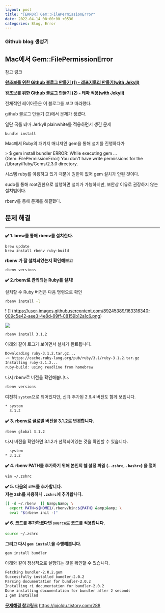 ```yaml
---
layout: post
title: "[ERROR] Gem::FilePermissionError"
date: 2022-04-14 08:00:00 +0530
categories: Blog, Error
---
```


### Github blog 생성기

## **Mac에서 Gem::FilePermissionError**

참고 링크

[**왕초보를 위한 Github 블로그 만들기 (1) - 레포지토리 만들기(with Jekyll)**](https://zeddios.tistory.com/1222)

[**왕초보를 위한 Github 블로그 만들기 (2) - 테마 적용(with Jekyll)**](https://zeddios.tistory.com/1223)

전체적인 레이아웃은 이 블로그를 보고 따라했다.

github 블로그 만들기 (2)에서 문제가 생겼다.

일단 국룰 테마 Jerkyll plainwhite를 적용하면서 생긴 문제

`bundle install`

Mac에서 Ruby의 패키지 매니저인 gem을 통해 설치를 진행하다가

&gt; $ gem install bundler
ERROR: While executing gem ... (Gem::FilePermissionError)
You don't have write permissions for the /Library/Ruby/Gems/2.3.0 directory.

시스템 ruby를 이용하고 있기 때문에 권한이 없어 gem 설치가 안된 것이다.

sudo를 통해 root권한으로 실행하면 설치가 가능하지만, 보안상 이유로 권장하지 않는 설치법이다.

rbenv를 통해 문제를 해결했다.

## 문제 해결

---

**✔️ 1. brew를 통해 rbenv를 설치한다.**

```
brew update
brew install rbenv ruby-build
```

**rbenv 가 잘 설치되었는지 확인해보고**

```bash
rbenv versions
```

**✔️ 2.rbenv로 관리되는 Ruby를 설치!**

설치할 수 Ruby 버전은 다음 명령으로 확인

```bash
rbenv install -l
```

! [] (https://user-images.githubusercontent.com/89245389/163316340-009c5e42-aee3-4e8d-99ff-08159b12a1c6.png)

<img src="https://user-images.githubusercontent.com/89245389/163316340-009c5e42-aee3-4e8d-99ff-08159b12a1c6.png" />

```bash
rbenv install 3.1.2
```

아래와 같이 로그가 보이면서 설치가 완료됩니다.

```bash
Downloading ruby-3.1.2.tar.gz...
-> https://cache.ruby-lang.org/pub/ruby/3.1/ruby-3.1.2.tar.gz
Installing ruby-3.1.2...
ruby-build: using readline from homebrew
```

다시 rbenv로 버전을 확인해봅니다.

```bash
rbenv versions
```

여전히 `system`으로 되어있지만, 신규 추가된 2.6.4 버전도 함께 보입니다.

```bash
* system
  3.1.2
```

**✔️ 3. rbenv로 글로벌 버전을 3.1.2로 변경합니다.**

```bash
rbenv global 3.1.2
```

다시 버전을 확인하면 3.1.2가 선택되어있는 것을 확인할 수 있습니다.

```bash
  system
* 3.1.2
```

**✔️ 4. rbenv PATH를 추가하기 위해 본인의 쉘 설정 파일 (`..zshrc`, `.bashrc`) 을 열어**

```bash
vim ~/.zshrc
```

**✔️ 5. 다음의 코드를 추가합니다.  
저는 zsh를 사용하니 `.zshrc`에 추가합니다.**

```bash
[[ -d ~/.rbenv  ]] &amp;&amp; \
  export PATH=${HOME}/.rbenv/bin:${PATH} &amp;&amp; \
  eval "$(rbenv init -)"
```

**✔️ 6. 코드를 추가하셨다면 `source`로 코드를 적용합니다.**

```bash
source ~/.zshrc
```

**그리고 다시 `gem install`을 수행해봅니다.**

```bash
gem install bundler
```

아래와 같이 정상적으로 실행되는 것을 확인할 수 있습니다.

```bash
Fetching bundler-2.0.2.gem
Successfully installed bundler-2.0.2
Parsing documentation for bundler-2.0.2
Installing ri documentation for bundler-2.0.2
Done installing documentation for bundler after 2 seconds
1 gem installed
```

[**문제해결 참고링크**](https://jojoldu.tistory.com/288) https://jojoldu.tistory.com/288
